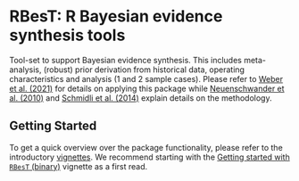 # RBesT: R Bayesian evidence synthesis tools

Tool-set to support Bayesian evidence synthesis. This includes
meta-analysis, (robust) prior derivation from historical data,
operating characteristics and analysis (1 and 2 sample cases). Please
refer to [Weber et al. (2021)](https://doi.org/10.18637/jss.v100.i19)
for details on applying this package while [Neuenschwander et
al. (2010)](https://doi.org/10.1177/1740774509356002) and [Schmidli et
al. (2014)](https://doi.org/10.1111/biom.12242) explain details on the
methodology.


## Getting Started

To get a quick overview over the package functionality, please refer
to the introductory [vignettes](articles/index.html). We recommend
starting with the [Getting started with `RBesT`
(binary)](articles/introduction.html) vignette as a first read.

